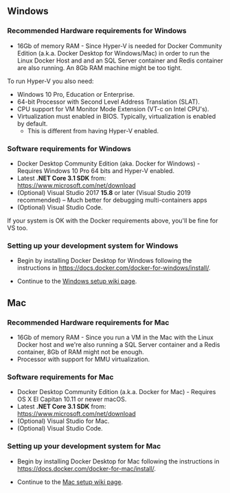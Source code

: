 ## Windows

### Recommended Hardware requirements for Windows

- 16Gb of memory RAM - Since Hyper-V is needed for Docker Community Edition (a.k.a. Docker Desktop for Windows/Mac) in order to run the Linux Docker Host and and an SQL Server container and Redis container are also running. An 8Gb RAM machine might be too tight.

To run Hyper-V you also need:

- Windows 10 Pro, Education or Enterprise.
- 64-bit Processor with Second Level Address Translation (SLAT).
- CPU support for VM Monitor Mode Extension (VT-c on Intel CPU's).
- Virtualization must enabled in BIOS. Typically, virtualization is enabled by default.
  - This is different from having Hyper-V enabled.

### Software requirements for Windows

- Docker Desktop Community Edition (aka. Docker for Windows) - Requires Windows 10 Pro 64 bits and Hyper-V enabled.
- Latest **.NET Core 3.1 SDK** from: https://www.microsoft.com/net/download
- (Optional) Visual Studio 2017 **15.8** or later (Visual Studio 2019 recommended) – Much better for debugging multi-containers apps
- (Optional) Visual Studio Code.

If your system is OK with the Docker requirements above, you'll be fine for VS too.

### Setting up your development system for Windows

- Begin by installing Docker Desktop for Windows following the instructions in <https://docs.docker.com/docker-for-windows/install/>.

- Continue to the [Windows setup wiki page](Windows-setup).

## Mac

### Recommended Hardware requirements for Mac

- 16Gb of memory RAM - Since you run a VM in the Mac with the Linux Docker host and we're also running a SQL Server container and a Redis container, 8Gb of RAM might not be enough.
- Processor with support for MMU virtualization.

### Software requirements for Mac

- Docker Desktop Community Edition (a.k.a. Docker for Mac) - Requires OS X El Capitan 10.11 or newer macOS.
- Latest **.NET Core 3.1 SDK** from: https://www.microsoft.com/net/download
- (Optional) Visual Studio for Mac.
- (Optional) Visual Studio Code.

### Setting up your development system for Mac

- Begin by installing Docker Desktop for Mac following the instructions in <https://docs.docker.com/docker-for-mac/install/>.

- Continue to the [Mac setup wiki page](Mac-setup).
